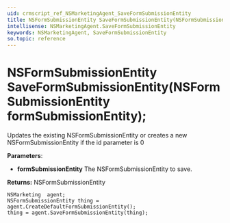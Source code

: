 ```yaml
---
uid: crmscript_ref_NSMarketingAgent_SaveFormSubmissionEntity
title: NSFormSubmissionEntity SaveFormSubmissionEntity(NSFormSubmissionEntity formSubmissionEntity);
intellisense: NSMarketingAgent.SaveFormSubmissionEntity
keywords: NSMarketingAgent, SaveFormSubmissionEntity
so.topic: reference
---
```


# NSFormSubmissionEntity SaveFormSubmissionEntity(NSFormSubmissionEntity formSubmissionEntity);

Updates the existing NSFormSubmissionEntity or creates a new NSFormSubmissionEntity if the id parameter is 0

**Parameters**:
* **formSubmissionEntity** The NSFormSubmissionEntity to save.

**Returns:** NSFormSubmissionEntity

```crmscript
NSMarketing  agent;
NSFormSubmissionEntity thing = agent.CreateDefaultFormSubmissionEntity();
thing = agent.SaveFormSubmissionEntity(thing);
```

